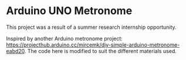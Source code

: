 # Arduino UNO Metronome

This project was a result of a summer research internship opportunity.

Inspired by another Arduino metronome project: https://projecthub.arduino.cc/mircemk/diy-simple-arduino-metronome-eabd20. The code here is modified to suit the different materials used.
